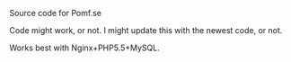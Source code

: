 Source code for Pomf.se

Code might work, or not. I might update this with the newest code, or not.

Works best with Nginx+PHP5.5+MySQL.